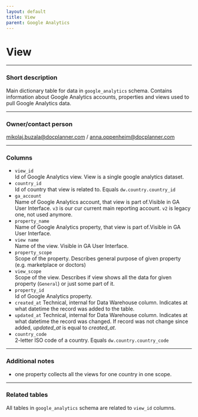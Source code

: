 ```yaml
---
layout: default
title: View
parent: Google Analytics
---
```



# View

---
### Short description

Main dictionary table for data in `google_analytics` schema. Contains information about Google Analytics accounts, properties and views used to pull Google Analytics data.



---
### Owner/contact person
mikolaj.buzala@docplanner.com / anna.oppenheim@docplanner.com

---
### Columns
- `view_id`<br>
Id of Google Analytics view. View is a single google analytics dataset.
- `country_id`<br>
Id of country that view is related to. Equals `dw.country.country_id`
- `ga_account`<br>
Name of Google Analytics account, that view is part of.Visible in GA User Interface. `v3` is our cur current main reporting account. `v2` is legacy one, not used anymore.
- `property_name`<br>
Name of Google Analytics property, that view is part of.Visible in GA User Interface.
- `view name`<br>
Name of the view. Visible in GA User Interface.
- `property_scope`<br>
Scope of the property. Describes general purpose of given property (e.g. marketplace or doctors)
- `view_scope`<br>
Scope of the view. Describes if view shows all the data for given property (`General`) or just some part of it.
- `property_id`<br>
Id of Google Analytics property.
- `created_at`
Technical, internal for Data Warehouse column.
Indicates at what datetime the record was added to the table.
- `updated_at`
Technical, internal for Data Warehouse column.
Indicates at what datetime the record was changed.
If record was not change since added, *updated_at* is equal to *created_at*.
- `country_code`<br>
2-letter ISO code of a country. Equals `dw.country.country_code`

---
### Additional notes
- one property collects all the views for one country in one scope.
---
### Related tables

All tables in `google_analytics` schema are related to `view_id` columns.
